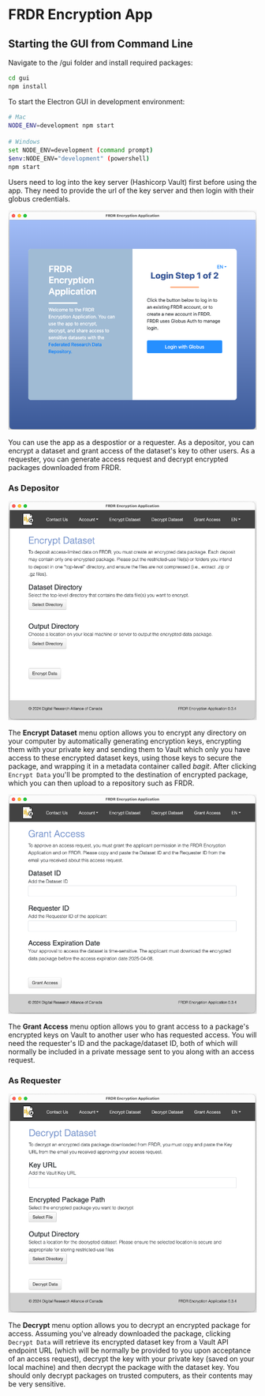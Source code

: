 # FRDR Encryption App

## Starting the GUI from Command Line

Navigate to the /gui folder and install required packages:

```sh
cd gui
npm install
```

To start the Electron GUI in development environment:

```sh
# Mac
NODE_ENV=development npm start

# Windows 
set NODE_ENV=development (command prompt)
$env:NODE_ENV="development" (powershell)
npm start
```

Users need to log into the key server (Hashicorp Vault) first before using the app. They need to provide the url of the key server and then login with their globus credentials. 

![login](doc/img/login.png)

You can use the app as a despostior or a requester. As a depositor, you can encrypt a dataset and grant access of the dataset's key to other users. As a requester, you can generate access request and decrypt encrypted packages downloaded from FRDR. 

### As Depositor

![encrypt](doc/img/encrypt.png)

The **Encrypt Dataset** menu option allows you to encrypt any directory on your computer by automatically generating encryption keys, encrypting them with your private key and sending them to Vault which only you have access to these encrypted dataset keys, using those keys to secure the package, and wrapping it in a metadata container called *bagit*. After clicking `Encrypt Data` you'll be prompted to the destination of encrypted package, which you can then upload to a repository such as FRDR.

![access](doc/img/grant_access.png)

The **Grant Access** menu option allows you to grant access to a package's encrypted keys on Vault to another user who has requested access. You will need the requester's ID and the package/dataset ID, both of which will normally be included in a private message sent to you along with an access request.

### As Requester

![decrypt](doc/img/decrypt.png)

The **Decrypt** menu option allows you to decrypt an encrypted package for access. Assuming you've already downloaded the package, clicking `Decrypt Data` will retrieve its encrypted dataset key from a Vault API endpoint URL (which will be normally be provided to you upon acceptance of an access request), decrypt the key with your private key (saved on your local machine) and then decrypt the package with the dataset key. You should only decrypt packages on trusted computers, as their contents may be very sensitive.
